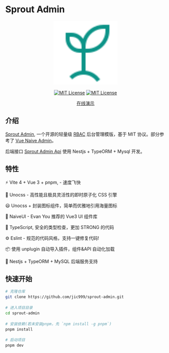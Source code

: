 # Sprout Admin

<p align="center">
  <a href="https://github.com/jic999/sprout-admin">
    <img alt="Sprout Admin" width="200" src="./public/favicon.svg">
  </a>
</p>
<p align="center">
  <a href="./LICENSE"><img alt="MIT License" src="https://badgen.net/github/license/jic999/sprout-admin"/></a>
    <a href="https://github.com/antfu/eslint-config"><img alt="MIT License" src="https://antfu.me/badge-code-style.svg"/></a>
</p>
<p align="center">
  <a href="http://8.134.163.96:2023/">在线演示</a>
</p>

## 介绍

[Sprout Admin](https://github.com/jic999/sprout-admin), 一个开源的轻量级 [RBAC](https://en.wikipedia.org/wiki/Role-based_access_control) 后台管理模版，基于 MIT 协议。部分参考了 [Vue Naive Admin](https://github.com/zclzone/vue-naive-admin)。

后端接口 [Sprout Admin Api](https://github.com/jic999/sprout-admin-api) 使用 Nestjs + TypeORM + Mysql 开发。

## 特性

⚡️ Vite 4 + Vue 3 + pnpm, - 速度飞快

🎨 Unocss - 高性能且极具灵活性的即时原子化 CSS 引擎

😃 Unocss + 封装图标组件，简单而优雅地引用海量图标

🍎 NaiveUI - Evan You 推荐的 Vue3 UI 组件库

🦾 TypeScript, 安全的类型检查，更加 STRONG 的代码

⚙️ Eslint - 规范的代码风格，支持一键修复代码!

📦 使用 unplugin 自动导入插件，组件&API 自动化加载

🍒 Nestjs + TypeORM + MySQL 后端服务支持

## 快速开始

```sh
# 克隆仓库
git clone https://github.com/jic999/sprout-admin.git

# 进入项目目录
cd sprout-admin

# 安装依赖(若未安装pnpm，先 `npm install -g pnpm`)
pnpm install

# 启动项目
pnpm dev
```